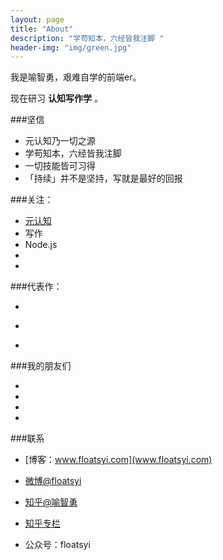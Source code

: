 ```yaml
---
layout: page
title: "About"
description: "学苟知本，六经皆我注脚 "
header-img: "img/green.jpg"
---
```





我是喻智勇，艰难自学的前端er。

现在研习 **认知写作学** 。

###坚信


- 元认知乃一切之源
- 学苟知本，六经皆我注脚 
- 一切技能皆可习得
- 「持续」并不是坚持，写就是最好的回报


###关注：


- [元认知](http://www.mesule.com/)
- 写作
- Node.js
- []()
- []()




###代表作：

- []()

- []()

- []()


###我的朋友们

- []()
- []()
- []()
- []()

###联系

- [博客：www.floatsyi.com](www.floatsyi.com)

- [微博@floatsyi](http://weibo.com/x)

- [知乎@喻智勇](http://www.zhihu.com/people/FloatingShuYin)

- [知乎专栏](http://zhuanlan.zhihu.com/FloatingShuYin)

- 公众号：floatsyi


<center>
    <p><img src="" align="center"></p>
</center>






